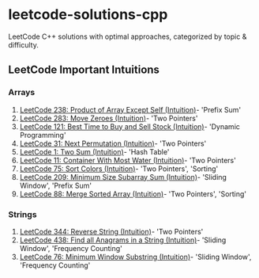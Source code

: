 # leetcode-solutions-cpp
LeetCode C++ solutions with optimal approaches, categorized by topic &amp; difficulty.

## LeetCode Important Intuitions
### Arrays
1. [LeetCode 238: Product of Array Except Self (Intuition)](./arrays/medium/0238_product_except_self_prefix_suffix.cpp)- 'Prefix Sum'
2. [LeetCode 283: Move Zeroes (Intuition)](./arrays/easy/0283_move_zeroes.cpp)- 'Two Pointers'
3. [LeetCode 121: Best Time to Buy and Sell Stock (Intuition)](./arrays/easy/0121_best_time_to_buy_and_sell_stock.cpp)- 'Dynamic Programming'
4. [LeetCode 31: Next Permutation (Intuition)](./arrays/medium/0031_next_permutation.cpp)- 'Two Pointers'
5. [LeetCode 1: Two Sum (Intuition)](./arrays/easy/0001_two_sum.cpp)- 'Hash Table'
6. [LeetCode 11: Container With Most Water (Intuition)](./arrays/medium/0011_container_with_most_water.cpp)- 'Two Pointers'
7. [LeetCode 75: Sort Colors (Intuition)](./arrays/medium/0075_sort_colors.cpp)- 'Two Pointers', 'Sorting'
8. [LeetCode 209: Minimum Size Subarray Sum (Intuition)](./arrays/medium/0209_minimum_size_subarray_sum.cpp)- 'Sliding Window', 'Prefix Sum'
9. [LeetCode 88: Merge Sorted Array (Intuition)](./arrays/easy/0088_merge_sorted_array.cpp)- 'Two Pointers', 'Sorting'

### Strings
1. [LeetCode 344: Reverse String (Intuition)](./strings/easy/0344_reverse_string.cpp)- 'Two Pointers'
2. [LeetCode 438: Find all Anagrams in a String (Intuition)](./strings/medium/0438_find_all_anagrams_in_a_string.cpp)- 'Sliding Window', 'Frequency Counting'
3. [LeetCode 76: Minimum Window Substring (Intuition)](./strings/hard/0076_minimum_window_substring.cpp)- 'Sliding Window', 'Frequency Counting'
